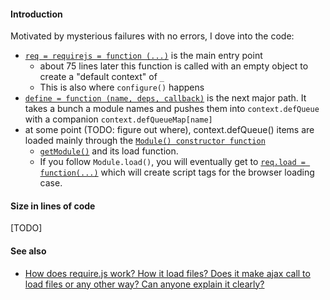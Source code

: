 
#### Introduction
Motivated by mysterious failures with no errors, I dove into the code:
  * [`req = requirejs = function (...)`](https://github.com/requirejs/requirejs/blob/2.1.20/require.js#L1732) is the main entry point
    * about 75 lines later this function is called with an empty object to create a "default context" of `_`
    * This is also where `configure()` happens
  * [`define = function (name, deps, callback)`](https://github.com/requirejs/requirejs/blob/2.1.20/require.js#L2019) is the next major path. It takes a bunch a module names and pushes them into `context.defQueue` with a companion `context.defQueueMap[name]`
  * at some point (TODO: figure out where), context.defQueue() items are loaded mainly through the [`Module() constructor function`](https://github.com/requirejs/requirejs/blob/2.1.20/require.js#L722)
    * [`getModule()`](https://github.com/requirejs/requirejs/blob/2.1.20/require.js#L499) and its load function.
    * If you follow `Module.load()`, you will eventually get to [`req.load = function(...)`](https://github.com/requirejs/requirejs/blob/2.1.20/require.js#L1862) which will create script tags for the browser loading case.

#### Size in lines of code
[TODO]

#### See also
* [How does require.js work? How it load files? Does it make ajax call to load files or any other way? Can anyone explain it clearly?](https://www.quora.com/How-does-require-js-work-How-it-load-files-Does-it-make-ajax-call-to-load-files-or-any-other-way-Can-anyone-explain-it-clearly)
